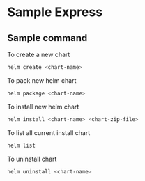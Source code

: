 # Sample Express

## Sample command

To create a new chart

```bash
helm create <chart-name>
```

To pack new helm chart

```bash
helm package <chart-name>
```

To install new helm chart

```bash
helm install <chart-name> <chart-zip-file>
```

To list all current install chart

```bash
helm list
```

To uninstall chart

```bash
helm uninstall <chart-name>
```
